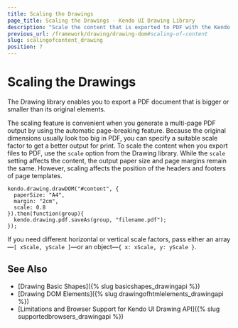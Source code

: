 ```yaml
---
title: Scaling the Drawings
page_title: Scaling the Drawings - Kendo UI Drawing Library
description: "Scale the content that is exported to PDF with the Kendo UI Drawing library."
previous_url: /framework/drawing/drawing-dom#scaling-of-content
slug: scalingofcontent_drawing
position: 7
---
```


# Scaling the Drawings

The Drawing library enables you to export a PDF document that is bigger or smaller than its original elements.

The scaling feature is convenient when you generate a multi-page PDF output by using the automatic page-breaking feature. Because the original dimensions usually look too big in PDF, you can specify a suitable scale factor to get a better output for print. To scale the content when you export files to PDF, use the `scale` option from the Drawing library. While the `scale` setting affects the content, the output paper size and page margins remain the same. However, scaling affects the position of the headers and footers of page templates.

    kendo.drawing.drawDOM("#content", {
      paperSize: "A4",
      margin: "2cm",
      scale: 0.8
    }).then(function(group){
      kendo.drawing.pdf.saveAs(group, "filename.pdf");
    });

If you need different horizontal or vertical scale factors, pass either an array&mdash;`[ xScale, yScale ]`&mdash;or an object&mdash;`{ x: xScale, y: yScale }`.

## See Also

* [Drawing Basic Shapes]({% slug basicshapes_drawingapi %})
* [Drawing DOM Elements]({% slug drawingofhtmlelements_drawingapi %})
* [Limitations and Browser Support for Kendo UI Drawing API]({% slug supportedbrowsers_drawingapi %})
